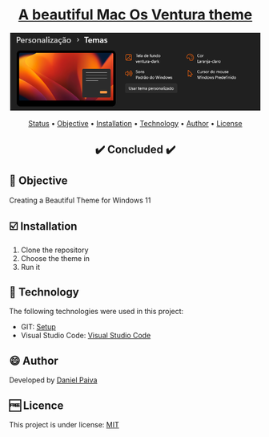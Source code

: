 <h1 align="center">
<a href="https://github.com/danhpaiva/w11-theme-macos-ventura-dark">A beautiful Mac Os Ventura theme</a>
</h1>

<p align="center">
  <a href="#">
    <img src="src\logo.png" width="500" alt="Mac Os Ventura Theme for Windows 11">
  </a>
</p>

<p align="center">
 <a href="#status">Status</a> • 
 <a href="#objective">Objective</a> •
 <a href="#installation">Installation</a> • 
 <a href="#technology">Technology</a> • 
 <a href="#author">Author</a> • 
 <a href="#licence">License</a>
</p>

<h2 align="center" id=status> 
	✔️ Concluded ✔️
</h2>

<h2 id=objective>📜 Objective</h2>

Creating a Beautiful Theme for Windows 11

<h2 id=installation>☑️ Installation</h2>

1. Clone the repository
2. Choose the theme in
3. Run it

<h2 id=technology>🧰 Technology</h2>

The following technologies were used in this project:

- GIT: <a href="https://git-scm.com/downloads">Setup</a>
- Visual Studio Code: <a href="https://code.visualstudio.com/download">Visual Studio Code</a>
  
<h2 id=author>😄 Author</h2>
Developed by <a href="https://www.linkedin.com/in/danhpaiva/">Daniel Paiva</a>

<h2 id=licence>🆓 Licence</h2>
This project is under license: <a href="https://github.com/danhpaiva/w11-theme-macos-ventura-dark/blob/main/LICENSE">MIT</a>
